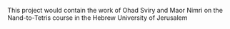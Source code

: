 This project would contain the work of Ohad Sviry and Maor Nimri on the Nand-to-Tetris course in the Hebrew University of Jerusalem
